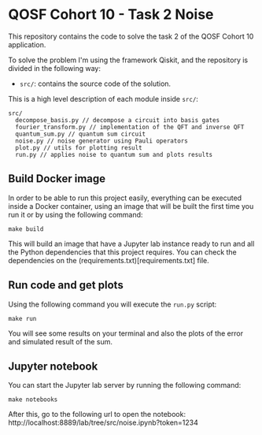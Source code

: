 # QOSF Cohort 10 - Task 2 Noise
This repository contains the code to solve the task 2 of the QOSF Cohort 10 application. 

To solve the problem I'm using the framework Qiskit, and the repository is divided in the following way:

- `src/`: contains the source code of the solution.

This is a high level description of each module inside `src/`:

```
src/
  decompose_basis.py // decompose a circuit into basis gates
  fourier_transform.py // implementation of the QFT and inverse QFT
  quantum_sum.py // quantum sum circuit
  noise.py // noise generator using Pauli operators
  plot.py // utils for plotting result
  run.py // applies noise to quantum sum and plots results
```

## Build Docker image
In order to be able to run this project easily, everything can be executed inside a Docker container, using an image 
that will be built the first time you run it or by using the following command:


```
make build
```

This will build an image that have a Jupyter lab instance ready to run and all the Python dependencies that this project
requires. You can check the dependencies on the (requirements.txt)[requirements.txt] file.

## Run code and get plots
Using the following command you will execute the `run.py` script:

```
make run
```

You will see some results on your terminal and also the plots of the error and simulated result of the sum.

## Jupyter notebook
You can start the Jupyter lab server by running the following command:

```
make notebooks
```

After this, go to the following url to open the notebook: http://localhost:8889/lab/tree/src/noise.ipynb?token=1234
